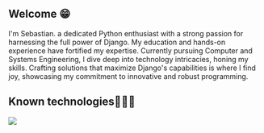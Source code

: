 <h2>Welcome 😁</h2>
<!--Intro start-->

<p align="left">
I'm Sebastian. a dedicated Python enthusiast with a strong passion for harnessing the full power of Django. My education and hands-on experience have fortified my expertise. Currently pursuing Computer and Systems Engineering, I dive deep into technology intricacies, honing my skills. Crafting solutions that maximize Django's capabilities is where I find joy, showcasing my commitment to innovative and robust programming.

<!--Intro end-->
  </p>

<h2>Known technologies👨🏻‍💻</h2>
<!--tech stack icons-->
<p align="left">
  <a href="https://skillicons.dev">
    <img src="https://skillicons.dev/icons?i=py,django,java,mysql,bash,ruby,git,html,css,heroku" />
  </a>
</p>
<br>
<!-------------------------->
